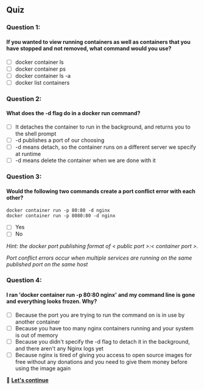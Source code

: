 ## Quiz
### Question 1:
#### If you wanted to view running containers as well as containers that you have stopped and not removed, what command would you use?
- [ ] docker container ls
- [ ] docker container ps
- [ ] docker container ls -a
- [ ] docker list containers

### Question 2:
#### What does the -d flag do in a docker run command?
- [ ] It detaches the container to run in the background, and returns you to the shell prompt
- [ ] -d publishes a port of our choosing
- [ ] -d means detach, so the container runs on a different server we specify at runtime
- [ ] -d means delete the container when we are done with it

### Question 3:
#### Would the following two commands create a port conflict error with each other?
`docker container run -p 80:80 -d nginx`\
`docker container run -p 8080:80 -d nginx`
- [ ] Yes
- [ ] No

<i>Hint: the docker port publishing format of < public port >:< container port >.

Port conflict errors occur when multiple services are running on the same published port on the same host</i>

### Question 4:
#### I ran 'docker container run -p 80:80 nginx' and my command line is gone and everything looks frozen. Why?
- [ ] Because the port you are trying to run the command on is in use by another container
- [ ] Because you have too many nginx containers running and your system is out of memory
- [ ] Because you didn't specify the -d flag to detach it in the background, and there aren't any Nginx logs yet
- [ ] Because nginx is tired of giving you access to open source images for free without any donations and you need to give them money before using the image again

🌌 **[Let's continue](class-2.md)**